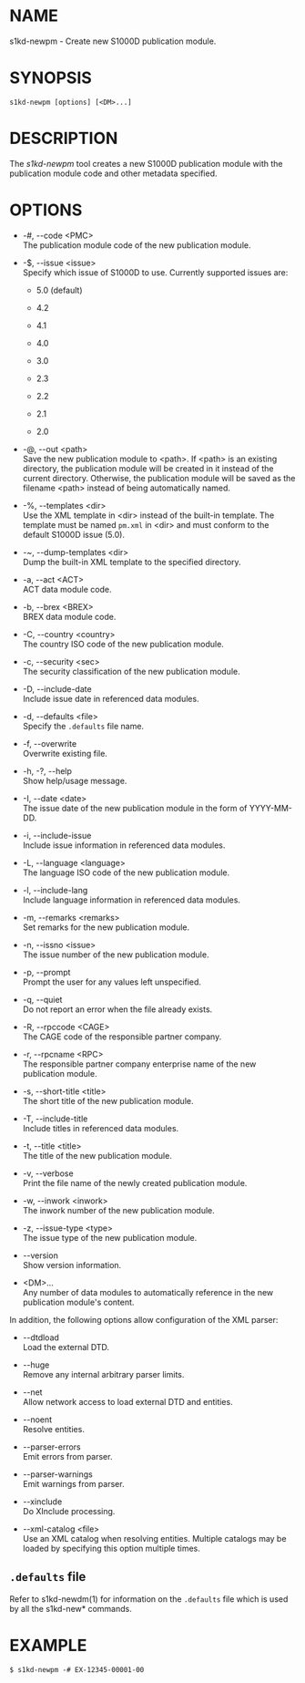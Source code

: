 # NAME

s1kd-newpm - Create new S1000D publication module.

# SYNOPSIS

    s1kd-newpm [options] [<DM>...]

# DESCRIPTION

The *s1kd-newpm* tool creates a new S1000D publication module with the
publication module code and other metadata specified.

# OPTIONS

  - \-\#, --code \<PMC\>  
    The publication module code of the new publication module.

  - \-$, --issue \<issue\>  
    Specify which issue of S1000D to use. Currently supported issues
    are:
    
      - 5.0 (default)
    
      - 4.2
    
      - 4.1
    
      - 4.0
    
      - 3.0
    
      - 2.3
    
      - 2.2
    
      - 2.1
    
      - 2.0

  - \-@, --out \<path\>  
    Save the new publication module to \<path\>. If \<path\> is an
    existing directory, the publication module will be created in it
    instead of the current directory. Otherwise, the publication module
    will be saved as the filename \<path\> instead of being
    automatically named.

  - \-%, --templates \<dir\>  
    Use the XML template in \<dir\> instead of the built-in template.
    The template must be named `pm.xml` in \<dir\> and must conform to
    the default S1000D issue (5.0).

  - \-\~, --dump-templates \<dir\>  
    Dump the built-in XML template to the specified directory.

  - \-a, --act \<ACT\>  
    ACT data module code.

  - \-b, --brex \<BREX\>  
    BREX data module code.

  - \-C, --country \<country\>  
    The country ISO code of the new publication module.

  - \-c, --security \<sec\>  
    The security classification of the new publication module.

  - \-D, --include-date  
    Include issue date in referenced data modules.

  - \-d, --defaults \<file\>  
    Specify the `.defaults` file name.

  - \-f, --overwrite  
    Overwrite existing file.

  - \-h, -?, --help  
    Show help/usage message.

  - \-I, --date \<date\>  
    The issue date of the new publication module in the form of
    YYYY-MM-DD.

  - \-i, --include-issue  
    Include issue information in referenced data modules.

  - \-L, --language \<language\>  
    The language ISO code of the new publication module.

  - \-l, --include-lang  
    Include language information in referenced data modules.

  - \-m, --remarks \<remarks\>  
    Set remarks for the new publication module.

  - \-n, --issno \<issue\>  
    The issue number of the new publication module.

  - \-p, --prompt  
    Prompt the user for any values left unspecified.

  - \-q, --quiet  
    Do not report an error when the file already exists.

  - \-R, --rpccode \<CAGE\>  
    The CAGE code of the responsible partner company.

  - \-r, --rpcname \<RPC\>  
    The responsible partner company enterprise name of the new
    publication module.

  - \-s, --short-title \<title\>  
    The short title of the new publication module.

  - \-T, --include-title  
    Include titles in referenced data modules.

  - \-t, --title \<title\>  
    The title of the new publication module.

  - \-v, --verbose  
    Print the file name of the newly created publication module.

  - \-w, --inwork \<inwork\>  
    The inwork number of the new publication module.

  - \-z, --issue-type \<type\>  
    The issue type of the new publication module.

  - \--version  
    Show version information.

  - \<DM\>...  
    Any number of data modules to automatically reference in the new
    publication module's content.

In addition, the following options allow configuration of the XML
parser:

  - \--dtdload  
    Load the external DTD.

  - \--huge  
    Remove any internal arbitrary parser limits.

  - \--net  
    Allow network access to load external DTD and entities.

  - \--noent  
    Resolve entities.

  - \--parser-errors  
    Emit errors from parser.

  - \--parser-warnings  
    Emit warnings from parser.

  - \--xinclude  
    Do XInclude processing.

  - \--xml-catalog \<file\>  
    Use an XML catalog when resolving entities. Multiple catalogs may be
    loaded by specifying this option multiple times.

## `.defaults` file

Refer to s1kd-newdm(1) for information on the `.defaults` file which is
used by all the s1kd-new\* commands.

# EXAMPLE

    $ s1kd-newpm -# EX-12345-00001-00
